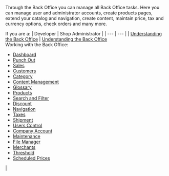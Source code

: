 Through the Back Office you can manage all Back Office tasks. Here you can manage user and administrator accounts, create products pages, extend your catalog and navigation, create content, maintain price, tax and currency options, check orders and many more.

If you are a:
| Developer | Shop Administrator |
| --- | --- |
| [Understanding the Back Office](https://documentation.spryker.com/v4/docs/about-the-back-office-user-guide) | [Understanding the Back Office](https://documentation.spryker.com/v4/docs/about-the-back-office-user-guide)<br>Working with the Back Office:<br> <ul><li>[Dashboard](https://documentation.spryker.com/v4/docs/dashboard)</li><li>[Punch Out](https://documentation.spryker.com/v4/docs/punch-out)</li><li>[Sales](https://documentation.spryker.com/v4/docs/managing-orders)</li><li>[Customers](https://documentation.spryker.com/v4/docs/customers)</li><li>[Category](https://documentation.spryker.com/v4/docs/category-2 )</li><li>[Content Management](https://documentation.spryker.com/v4/docs/content-management-system-1)</li><li>[Glossary](https://documentation.spryker.com/v4/docs/glossary-2)</li><li>[Products](https://documentation.spryker.com/v4/docs/products )</li><li>[Search and Filter](https://documentation.spryker.com/v4/docs/search-and-filters )</li><li>[Discount](https://documentation.spryker.com/v4/docs/discount-1)</li><li>[Navigation](https://documentation.spryker.com/v4/docs/navigation-2)</li><li>[Taxes](https://documentation.spryker.com/v4/docs/taxes)</li><li>[Shipment](https://documentation.spryker.com/v4/docs/shipment)</li><li>[Users Control](https://documentation.spryker.com/v4/docs/navigation-2 )</li><li>[Company Account](https://documentation.spryker.com/v4/docs/comapny-account )</li><li>[Maintenance](https://documentation.spryker.com/v4/docs/maintenance-1 )</li><li>[File Manager](https://documentation.spryker.com/v4/docs/file-manager )</li><li>[Merchants](https://documentation.spryker.com/v4/docs/merchants)</li><li>[Threshold](https://documentation.spryker.com/v4/docs/managing-global-threshold )</li><li>[Scheduled Prices](https://documentation.spryker.com/v4/docs/scheduled-prices)</li></ul>|